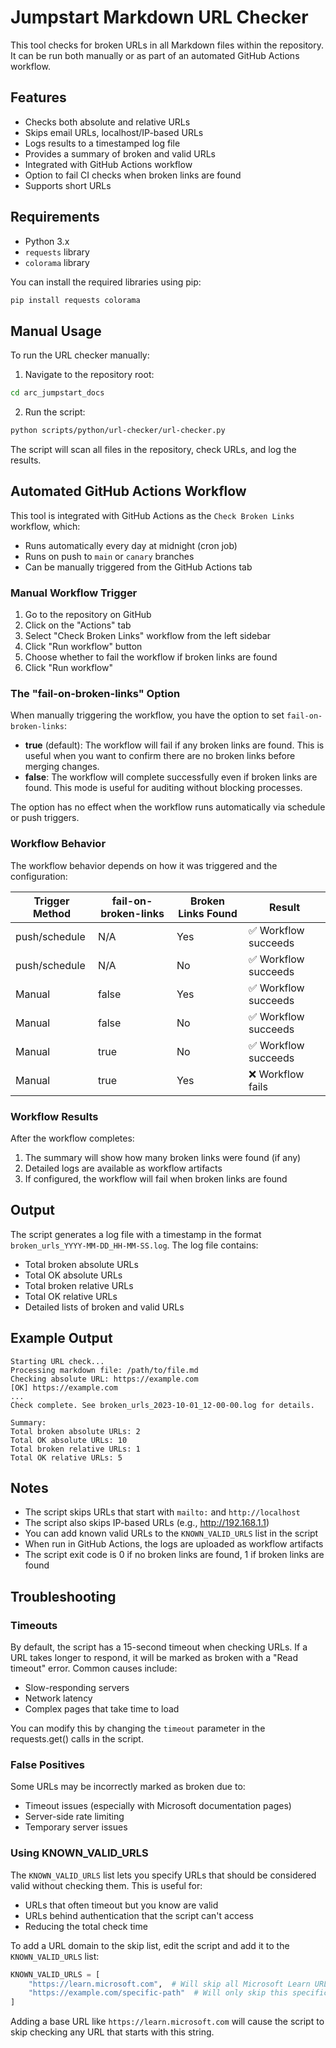 # Jumpstart Markdown URL Checker

This tool checks for broken URLs in all Markdown files within the repository. It can be run both manually or as part of an automated GitHub Actions workflow.

## Features

- Checks both absolute and relative URLs
- Skips email URLs, localhost/IP-based URLs
- Logs results to a timestamped log file
- Provides a summary of broken and valid URLs
- Integrated with GitHub Actions workflow
- Option to fail CI checks when broken links are found
- Supports short URLs

## Requirements

- Python 3.x
- `requests` library
- `colorama` library

You can install the required libraries using pip:

```sh
pip install requests colorama
```

## Manual Usage

To run the URL checker manually:

1. Navigate to the repository root:

```sh
cd arc_jumpstart_docs
```

2. Run the script:

```sh
python scripts/python/url-checker/url-checker.py
```

The script will scan all files in the repository, check URLs, and log the results.

## Automated GitHub Actions Workflow

This tool is integrated with GitHub Actions as the `Check Broken Links` workflow, which:

- Runs automatically every day at midnight (cron job)
- Runs on push to `main` or `canary` branches
- Can be manually triggered from the GitHub Actions tab

### Manual Workflow Trigger

1. Go to the repository on GitHub
2. Click on the "Actions" tab
3. Select "Check Broken Links" workflow from the left sidebar
4. Click "Run workflow" button
5. Choose whether to fail the workflow if broken links are found
6. Click "Run workflow"

### The "fail-on-broken-links" Option

When manually triggering the workflow, you have the option to set `fail-on-broken-links`:

- **true** (default): The workflow will fail if any broken links are found. This is useful when you want to confirm there are no broken links before merging changes.
- **false**: The workflow will complete successfully even if broken links are found. This mode is useful for auditing without blocking processes.

The option has no effect when the workflow runs automatically via schedule or push triggers.

### Workflow Behavior

The workflow behavior depends on how it was triggered and the configuration:

| Trigger Method | fail-on-broken-links | Broken Links Found | Result |
|----------------|----------------------|-------------------|--------|
| push/schedule | N/A | Yes | ✅ Workflow succeeds |
| push/schedule | N/A | No | ✅ Workflow succeeds |
| Manual | false | Yes | ✅ Workflow succeeds |
| Manual | false | No | ✅ Workflow succeeds |
| Manual | true | No | ✅ Workflow succeeds |
| Manual | true | Yes | ❌ Workflow fails |

### Workflow Results

After the workflow completes:

1. The summary will show how many broken links were found (if any)
2. Detailed logs are available as workflow artifacts
3. If configured, the workflow will fail when broken links are found

## Output

The script generates a log file with a timestamp in the format `broken_urls_YYYY-MM-DD_HH-MM-SS.log`. The log file contains:

- Total broken absolute URLs
- Total OK absolute URLs
- Total broken relative URLs
- Total OK relative URLs
- Detailed lists of broken and valid URLs

## Example Output

```console
Starting URL check...
Processing markdown file: /path/to/file.md
Checking absolute URL: https://example.com
[OK] https://example.com
...
Check complete. See broken_urls_2023-10-01_12-00-00.log for details.

Summary:
Total broken absolute URLs: 2
Total OK absolute URLs: 10
Total broken relative URLs: 1
Total OK relative URLs: 5
```

## Notes

- The script skips URLs that start with `mailto:` and `http://localhost`
- The script also skips IP-based URLs (e.g., http://192.168.1.1)
- You can add known valid URLs to the `KNOWN_VALID_URLS` list in the script
- When run in GitHub Actions, the logs are uploaded as workflow artifacts
- The script exit code is 0 if no broken links are found, 1 if broken links are found

## Troubleshooting

### Timeouts

By default, the script has a 15-second timeout when checking URLs. If a URL takes longer to respond, it will be marked as broken with a "Read timeout" error. Common causes include:

- Slow-responding servers
- Network latency
- Complex pages that take time to load

You can modify this by changing the `timeout` parameter in the requests.get() calls in the script.

### False Positives

Some URLs may be incorrectly marked as broken due to:

- Timeout issues (especially with Microsoft documentation pages)
- Server-side rate limiting
- Temporary server issues

### Using KNOWN_VALID_URLS

The `KNOWN_VALID_URLS` list lets you specify URLs that should be considered valid without checking them. This is useful for:

- URLs that often timeout but you know are valid
- URLs behind authentication that the script can't access
- Reducing the total check time

To add a URL domain to the skip list, edit the script and add it to the `KNOWN_VALID_URLS` list:

```python
KNOWN_VALID_URLS = [
    "https://learn.microsoft.com",  # Will skip all Microsoft Learn URLs
    "https://example.com/specific-path"  # Will only skip this specific path
]
```

Adding a base URL like `https://learn.microsoft.com` will cause the script to skip checking any URL that starts with this string.
